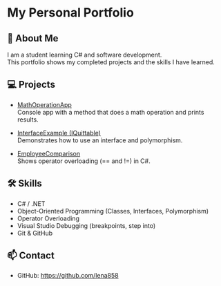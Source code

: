 # My Personal Portfolio

## 👩 About Me
I am a student learning C# and software development.  
This portfolio shows my completed projects and the skills I have learned.

## 💻 Projects
- [MathOperationApp](https://github.com/lena858/math0perationapp)  
  Console app with a method that does a math operation and prints results.

- [InterfaceExample (IQuittable)](https://github.com/lena858/InterfaceExample)  
  Demonstrates how to use an interface and polymorphism.

- [EmployeeComparison](https://github.com/lena858/EmployeeComparison)  
  Shows operator overloading (== and !=) in C#.

## 🛠 Skills
- C# / .NET  
- Object-Oriented Programming (Classes, Interfaces, Polymorphism)  
- Operator Overloading  
- Visual Studio Debugging (breakpoints, step into)  
- Git & GitHub  

## 📫 Contact
- GitHub: https://github.com/lena858
